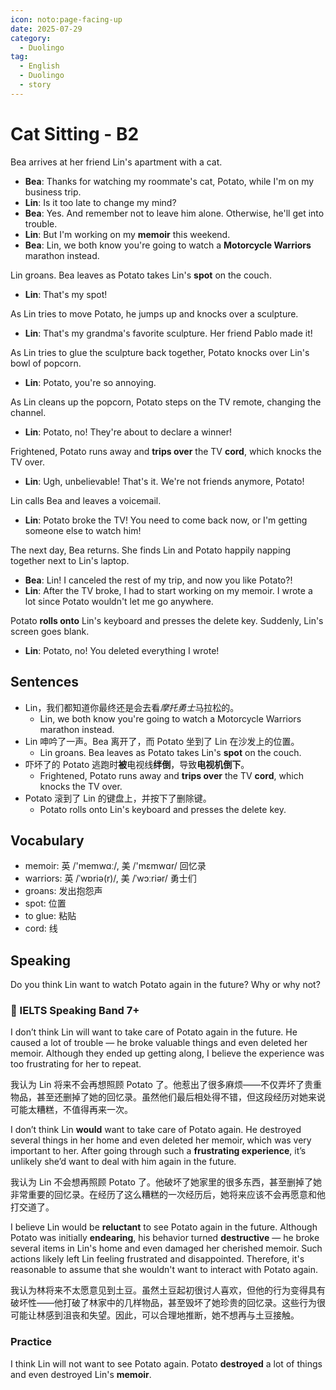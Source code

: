 ```yaml
---
icon: noto:page-facing-up
date: 2025-07-29
category:
  - Duolingo
tag:
  - English
  - Duolingo
  - story
---
```


# Cat Sitting - B2

Bea arrives at her friend Lin's apartment with a cat.

- **Bea**: Thanks for watching my roommate's cat, Potato, while I'm on my business trip.
- **Lin**: Is it too late to change my mind?
- **Bea**: Yes. And remember not to leave him alone. Otherwise, he'll get into trouble.
- **Lin**: But I'm working on my **memoir** this weekend.
- **Bea**: Lin, we both know you're going to watch a **Motorcycle Warriors** marathon instead.

Lin groans. Bea leaves as Potato takes Lin's **spot** on the couch.

- **Lin**: That's my spot!

As Lin tries to move Potato, he jumps up and knocks over a sculpture.

- **Lin**: That's my grandma's favorite sculpture. Her friend Pablo made it!

As Lin tries to glue the sculpture back together, Potato knocks over Lin's bowl of popcorn.

- **Lin**: Potato, you're so annoying.

As Lin cleans up the popcorn, Potato steps on the TV remote, changing the channel.

- **Lin**: Potato, no! They're about to declare a winner!

Frightened, Potato runs away and **trips over** the TV **cord**, which knocks the TV over.

- **Lin**: Ugh, unbelievable! That's it. We're not friends anymore, Potato!

Lin calls Bea and leaves a voicemail.

- **Lin**: Potato broke the TV! You need to come back now, or I'm getting someone else to watch him!

The next day, Bea returns. She finds Lin and Potato happily napping together next to Lin's laptop.

- **Bea**: Lin! I canceled the rest of my trip, and now you like Potato?!
- **Lin**: After the TV broke, I had to start working on my memoir. I wrote a lot since Potato wouldn't let me go anywhere.

Potato **rolls onto** Lin's keyboard and presses the delete key. Suddenly, Lin's screen goes blank.

- **Lin**: Potato, no! You deleted everything I wrote!

## Sentences

- Lin，我们都知道你最终还是会去看*摩托勇士*马拉松的。
  - Lin, we both know you're going to watch a Motorcycle Warriors marathon instead.
- Lin 呻吟了一声。Bea 离开了，而 Potato 坐到了 Lin 在沙发上的位置。
  - Lin groans. Bea leaves as Potato takes Lin's **spot** on the couch.
- 吓坏了的 Potato 逃跑时**被**电视线**绊倒**，导致**电视机倒下**。
  - Frightened, Potato runs away and **trips over** the TV **cord**, which knocks the TV over.
- Potato 滚到了 Lin 的键盘上，并按下了删除键。
  - Potato rolls onto Lin's keyboard and presses the delete key.

## Vocabulary

- memoir: 英 /'memwɑː/, 美 /'mɛmwɑr/ 回忆录
- warriors: 英 /ˈwɒriə(r)/, 美 /ˈwɔːriər/ 勇士们
- groans: 发出抱怨声
- spot: 位置
- to glue: 粘贴
- cord: 线

## Speaking

Do you think Lin want to watch Potato again in the future? Why or why not?

### 🌟 IELTS Speaking Band 7+

I don’t think Lin will want to take care of Potato again in the future. He caused a lot of trouble — he broke valuable things and even deleted her memoir. Although they ended up getting along, I believe the experience was too frustrating for her to repeat.

我认为 Lin 将来不会再想照顾 Potato 了。他惹出了很多麻烦——不仅弄坏了贵重物品，甚至还删掉了她的回忆录。虽然他们最后相处得不错，但这段经历对她来说可能太糟糕，不值得再来一次。

I don’t think Lin **would** want to take care of Potato again. He destroyed several things in her home and even deleted her memoir, which was very important to her. After going through such a **frustrating experience**, it’s unlikely she’d want to deal with him again in the future.

我认为 Lin 不会想再照顾 Potato 了。他破坏了她家里的很多东西，甚至删掉了她非常重要的回忆录。在经历了这么糟糕的一次经历后，她将来应该不会再愿意和他打交道了。

I believe Lin would be **reluctant** to see Potato again in the future. Although Potato was initially **endearing**, his behavior turned **destructive** — he broke several items in Lin's home and even damaged her cherished memoir. Such actions likely left Lin feeling frustrated and disappointed. Therefore, it's reasonable to assume that she wouldn't want to interact with Potato again.

我认为林将来不太愿意见到土豆。虽然土豆起初很讨人喜欢，但他的行为变得具有破坏性——他打破了林家中的几样物品，甚至毁坏了她珍贵的回忆录。这些行为很可能让林感到沮丧和失望。因此，可以合理地推断，她不想再与土豆接触。

### Practice

I think Lin will not want to see Potato again. Potato **destroyed** a lot of things and even destroyed Lin's **memoir**.
